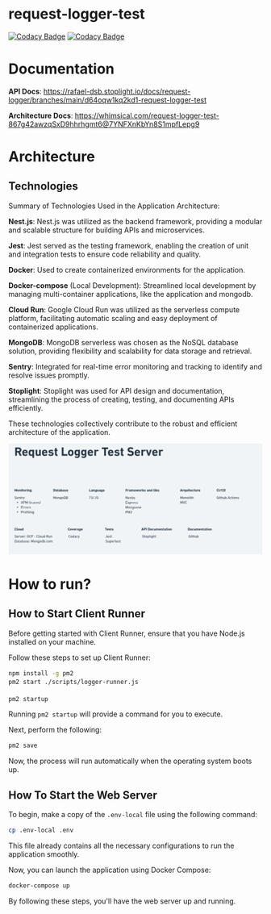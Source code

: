 # request-logger-test
[![Codacy Badge](https://app.codacy.com/project/badge/Grade/bc6e967034fa49468c509e05184758fd)](https://app.codacy.com/gh/Rafaeldsb/request-logger-test/dashboard?utm_source=gh&utm_medium=referral&utm_content=&utm_campaign=Badge_grade)
[![Codacy Badge](https://app.codacy.com/project/badge/Coverage/bc6e967034fa49468c509e05184758fd)](https://app.codacy.com/gh/Rafaeldsb/request-logger-test/dashboard?utm_source=gh&utm_medium=referral&utm_content=&utm_campaign=Badge_coverage)

# Documentation
**API Docs**: https://rafael-dsb.stoplight.io/docs/request-logger/branches/main/d64oqw1kq2kd1-request-logger-test

**Architecture Docs**:  https://whimsical.com/request-logger-test-867g42awzqSxD9hhrhgmt6@7YNFXnKbYn8S1mpfLepg9

# Architecture

## Technologies
Summary of Technologies Used in the Application Architecture:

**Nest.js**: Nest.js was utilized as the backend framework, providing a modular and scalable structure for building APIs and microservices.

**Jest**: Jest served as the testing framework, enabling the creation of unit and integration tests to ensure code reliability and quality.

**Docker**: Used to create containerized environments for the application.

**Docker-compose** (Local Development): Streamlined local development by managing multi-container applications, like the application and mongodb.

**Cloud Run**: Google Cloud Run was utilized as the serverless compute platform, facilitating automatic scaling and easy deployment of containerized applications.

**MongoDB**: MongoDB serverless was chosen as the NoSQL database solution, providing flexibility and scalability for data storage and retrieval.

**Sentry**: Integrated for real-time error monitoring and tracking to identify and resolve issues promptly.

**Stoplight**: Stoplight was used for API design and documentation, streamlining the process of creating, testing, and documenting APIs efficiently.

These technologies collectively contribute to the robust and efficient architecture of the application.

![](docs/technologies.png)

# How to run?

## How to Start Client Runner
Before getting started with Client Runner, ensure that you have Node.js installed on your machine.

Follow these steps to set up Client Runner:
```sh
npm install -g pm2
pm2 start ./scripts/logger-runner.js

pm2 startup
```

Running `pm2 startup` will provide a command for you to execute.

Next, perform the following:
```sh
pm2 save
```

Now, the process will run automatically when the operating system boots up.

## How To Start the Web Server

To begin, make a copy of the `.env-local` file using the following command:
```sh
cp .env-local .env
```
This file already contains all the necessary configurations to run the application smoothly.

Now, you can launch the application using Docker Compose:
```sh
docker-compose up
```
By following these steps, you'll have the web server up and running.

